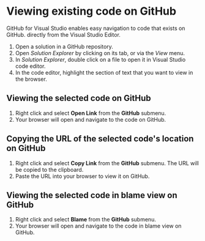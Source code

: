 # Viewing existing code on GitHub

GitHub for Visual Studio enables easy navigation to code that exists on GitHub. directly from the Visual Studio Editor.

1. Open a solution in a GitHub repository.
2. Open *Solution Explorer* by clicking on its tab, or via the *View* menu.
3. In *Solution Explorer*, double click on a file to open it in Visual Studio code editor.
3. In the code editor, highlight the section of text that you want to view in the browser.

## Viewing the selected code on GitHub
1. Right click and select **Open Link** from the **GitHub** submenu.
2. Your browser will open and navigate to the code on GitHub.

## Copying the URL of the selected code's location on GitHub
1. Right click and select **Copy Link** from the **GitHub** submenu. The URL will be copied to the clipboard.
2. Paste the URL into your browser to view it on GitHub.

## Viewing the selected code in blame view on GitHub
1. Right click and select **Blame** from the **GitHub** submenu.
2. Your browser will open and navigate to the code in blame view on GitHub.

